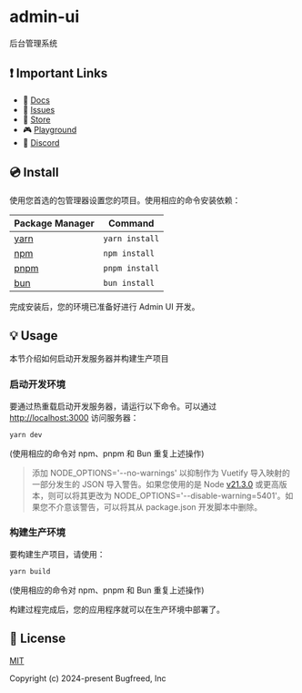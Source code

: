 # admin-ui

后台管理系统

## ❗️ Important Links

- 📄 [Docs](https://vuetifyjs.com/)
- 🚨 [Issues](https://issues.vuetifyjs.com/)
- 🏬 [Store](https://store.vuetifyjs.com/)
- 🎮 [Playground](https://play.vuetifyjs.com/)
- 💬 [Discord](https://community.vuetifyjs.com)

## 💿 Install

使用您首选的包管理器设置您的项目。使用相应的命令安装依赖：

| Package Manager                                                | Command        |
|---------------------------------------------------------------|----------------|
| [yarn](https://yarnpkg.com/getting-started)                   | `yarn install` |
| [npm](https://docs.npmjs.com/cli/v7/commands/npm-install)     | `npm install`  |
| [pnpm](https://pnpm.io/installation)                          | `pnpm install` |
| [bun](https://bun.sh/#getting-started)                        | `bun install`  |

完成安装后，您的环境已准备好进行 Admin UI 开发。

## 💡 Usage

本节介绍如何启动开发服务器并构建生产项目

### 启动开发环境

要通过热重载启动开发服务器，请运行以下命令。可以通过 [http://localhost:3000](http://localhost:3000) 访问服务器：

```bash
yarn dev
```

(使用相应的命令对 npm、pnpm 和 Bun 重复上述操作)

> 添加 NODE_OPTIONS='--no-warnings' 以抑制作为 Vuetify 导入映射的一部分发生的 JSON 导入警告。如果您使用的是 Node [v21.3.0](https://nodejs.org/en/blog/release/v21.3.0) 或更高版本，则可以将其更改为 NODE_OPTIONS='--disable-warning=5401'。如果您不介意该警告，可以将其从 package.json 开发脚本中删除。

### 构建生产环境

要构建生产项目，请使用：

```bash
yarn build
```

(使用相应的命令对 npm、pnpm 和 Bun 重复上述操作)


构建过程完成后，您的应用程序就可以在生产环境中部署了。

## 📑 License
[MIT](http://opensource.org/licenses/MIT)

Copyright (c) 2024-present Bugfreed, Inc
